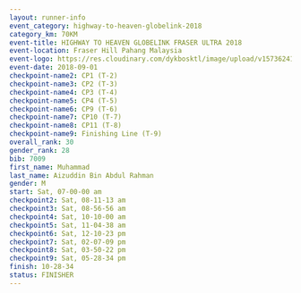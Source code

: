 ```yaml
---
layout: runner-info 
event_category: highway-to-heaven-globelink-2018 
category_km: 70KM 
event-title: HIGHWAY TO HEAVEN GLOBELINK FRASER ULTRA 2018 
event-location: Fraser Hill Pahang Malaysia 
event-logo: https://res.cloudinary.com/dykbosktl/image/upload/v1573624145/Logo/download_nnzjlh.png 
event-date: 2018-09-01 
checkpoint-name2: CP1 (T-2) 
checkpoint-name3: CP2 (T-3) 
checkpoint-name4: CP3 (T-4) 
checkpoint-name5: CP4 (T-5) 
checkpoint-name6: CP9 (T-6) 
checkpoint-name7: CP10 (T-7) 
checkpoint-name8: CP11 (T-8) 
checkpoint-name9: Finishing Line (T-9) 
overall_rank: 30
gender_rank: 28
bib: 7009
first_name: Muhammad
last_name: Aizuddin Bin Abdul Rahman
gender: M
start: Sat, 07-00-00 am
checkpoint2: Sat, 08-11-13 am
checkpoint3: Sat, 08-56-56 am
checkpoint4: Sat, 10-10-00 am
checkpoint5: Sat, 11-04-38 am
checkpoint6: Sat, 12-10-23 pm
checkpoint7: Sat, 02-07-09 pm
checkpoint8: Sat, 03-50-22 pm
checkpoint9: Sat, 05-28-34 pm
finish: 10-28-34
status: FINISHER
---
```

